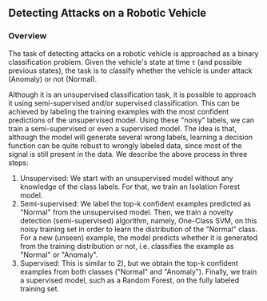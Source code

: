 ## Detecting Attacks on a Robotic Vehicle

### Overview

The task of detecting attacks on a robotic vehicle is approached as a binary classification problem. Given the vehicle's state at time `t` (and possible previous states), the task is to classify whether the vehicle is under attack (Anomaly) or not (Normal). 

Although it is an unsupervised classification task, it is possible to approach it using semi-supervised and/or supervised classification. This can be achieved by labeling the training examples with the most confident predictions of the unsupervised model. Using these "noisy" labels, we can train a semi-supervised or even a supervised model. The idea is that, although the model will generate several wrong labels, learning a decision function can be quite robust to wrongly labeled data, since most of the signal is still present in the data. We describe the above process in three steps:

1) Unsupervised: We start with an unsupervised model without any knowledge of the class labels. For that, we train an Isolation Forest model.
2) Semi-supervised: We label the top-k confident examples predicted as "Normal" from the unsupervised model. Then, we train a novelty detection (semi-supervised) algorithm, namely, One-Class SVM, on this noisy training set in order to learn the distribution of the "Normal" class. For a new (unseen) example, the model predicts whether it is generated from the training distribution or not, i.e. classifies the example as "Normal" or "Anomaly".
3) Supervised: This is similar to 2), but we obtain the top-k confident examples from both classes ("Normal" and "Anomaly"). Finally, we train a supervised model, such as a Random Forest, on the fully labeled training set.
